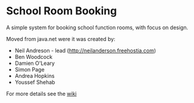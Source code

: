 # School Room Booking

A simple system for booking school function rooms, with focus on design.

Moved from java.net were it was created by:
* Neil Andreson - lead (http://neilanderson.freehostia.com)
* Ben Woodcock
* Damien O'Leary
* Simon Page
* Andrea Hopkins
* Youssef Shehab

For more details see the [wiki](/../../wiki)
